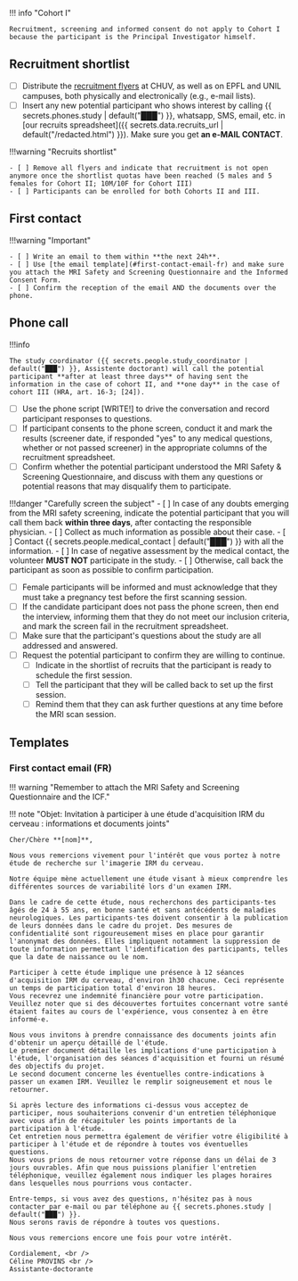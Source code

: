 
!!! info "Cohort I"

	Recruitment, screening and informed consent do not apply to Cohort I because the participant is the Principal Investigator himself.

## Recruitment shortlist

- [ ] Distribute the [recruitment flyers](../assets/files/flyer_FR.pdf) at CHUV, as well as on EPFL and UNIL campuses, both physically and electronically (e.g., e-mail lists).
- [ ] Insert any new potential participant who shows interest by calling {{ secrets.phones.study | default("███") }}, whatsapp, SMS, email, etc. in [our recruits spreadsheet]({{ secrets.data.recruits_url | default("/redacted.html") }}). Make sure you get **an e-MAIL CONTACT**.

!!!warning "Recruits shortlist"

	- [ ] Remove all flyers and indicate that recruitment is not open anymore once the shortlist quotas have been reached (5 males and 5 females for Cohort II; 10M/10F for Cohort III)
	- [ ] Participants can be enrolled for both Cohorts II and III.

## First contact

!!!warning "Important"
	
	- [ ] Write an email to them within **the next 24h**.
	- [ ] Use [the email template](#first-contact-email-fr) and make sure you attach the MRI Safety and Screening Questionnaire and the Informed Consent Form.
	- [ ] Confirm the reception of the email AND the documents over the phone.

## Phone call

!!!info

	The study coordinator ({{ secrets.people.study_coordinator | default("███") }}, Assistente doctorant) will call the potential participant **after at least three days** of having sent the information in the case of cohort II, and **one day** in the case of cohort III (HRA, art. 16-3; [24]).

- [ ] Use the phone script [WRITE!] to drive the conversation and record participant responses to questions.
- [ ] If participant consents to the phone screen, conduct it and mark the results (screener date, if responded "yes" to any medical questions, whether or not passed screener) in the appropriate columns of the recruitment spreadsheet.
- [ ] Confirm whether the potential participant understood the MRI Safety & Screening Questionnaire, and discuss with them any questions or potential reasons that may disqualify them to participate.

!!!danger "Carefully screen the subject"
    - [ ] In case of any doubts emerging from the MRI safety screening, indicate the potential participant that you will call them back **within three days**, after contacting the responsible physician.
    - [ ] Collect as much information as possible about their case.
    - [ ] Contact {{ secrets.people.medical_contact | default("███") }} with all the information.
    - [ ] In case of negative assessment by the medical contact, the volunteer **MUST NOT** participate in the study.
    - [ ] Otherwise, call back the participant as soon as possible to confirm participation.

- [ ] Female participants will be informed and must acknowledge that they must take a pregnancy test before the first scanning session.
- [ ] If the candidate participant does not pass the phone screen, then end the interview, informing them that they do not meet our inclusion criteria, and mark the screen fail in the recruitment spreadsheet.
- [ ] Make sure that the participant's questions about the study are all addressed and answered.
- [ ] Request the potential participant to confirm they are willing to continue.
	- [ ] Indicate in the shortlist of recruits that the participant is ready to schedule the first session.
	- [ ] Tell the participant that they will be called back to set up the first session.
	- [ ] Remind them that they can ask further questions at any time before the MRI scan session.

## Templates

### First contact email (FR)

!!! warning "Remember to attach the MRI Safety and Screening Questionnaire and the ICF."

!!! note "Objet: Invitation à participer à une étude d'acquisition IRM du cerveau : informations et documents joints"

	Cher/Chère **[nom]**,

	Nous vous remercions vivement pour l'intérêt que vous portez à notre étude de recherche sur l'imagerie IRM du cerveau.

	Notre équipe mène actuellement une étude visant à mieux comprendre les différentes sources de variabilité lors d'un examen IRM.
	
	Dans le cadre de cette étude, nous recherchons des participants·tes âgés de 24 à 55 ans, en bonne santé et sans antécédents de maladies neurologiques. Les participants·tes doivent consentir à la publication de leurs données dans le cadre du projet. Des mesures de confidentialité sont rigoureusement mises en place pour garantir l'anonymat des données. Elles impliquent notamment la suppression de toute information permettant l'identification des participants, telles que la date de naissance ou le nom.
	
	Participer à cette étude implique une présence à 12 séances d'acquisition IRM du cerveau, d'environ 1h30 chacune. Ceci représente un temps de participation total d'environ 18 heures.
	Vous recevrez une indemnité financière pour votre participation.
	Veuillez noter que si des découvertes fortuites concernant votre santé étaient faites au cours de l'expérience, vous consentez à en être informé·e.

	Nous vous invitons à prendre connaissance des documents joints afin d'obtenir un aperçu détaillé de l'étude.
	Le premier document détaille les implications d'une participation à l'étude, l'organisation des séances d'acquisition et fourni un résumé des objectifs du projet.
	Le second document concerne les éventuelles contre-indications à passer un examen IRM. Veuillez le remplir soigneusement et nous le retourner.
	
	Si après lecture des informations ci-dessus vous acceptez de participer, nous souhaiterions convenir d'un entretien téléphonique avec vous afin de récapituler les points importants de la participation à l'étude. 
	Cet entretien nous permettra également de vérifier votre éligibilité à participer à l'étude et de répondre à toutes vos éventuelles questions. 
	Nous vous prions de nous retourner votre réponse dans un délai de 3 jours ouvrables. Afin que nous puissions planifier l'entretien téléphonique, veuillez également nous indiquer les plages horaires dans lesquelles nous pourrions vous contacter.

	Entre-temps, si vous avez des questions, n'hésitez pas à nous contacter par e-mail ou par téléphone au {{ secrets.phones.study | default("███") }}.
	Nous serons ravis de répondre à toutes vos questions.

	Nous vous remercions encore une fois pour votre intérêt.

	Cordialement, <br />
	Céline PROVINS <br />
	Assistante-doctorante




